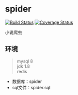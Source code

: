 # spider  
[![Build Status](https://travis-ci.org/Yuanhca/cyh-spider-api.svg?branch=master)](https://travis-ci.org/Yuanhca/cyh-spider-api) [![Coverage Status](https://coveralls.io/repos/github/Yuanhca/cyh-spider-api/badge.svg?branch=master)](https://coveralls.io/github/Yuanhca/cyh-spider-api?branch=master)

小说爬虫  
## 环境
>mysql 8  
>jdk 1.8  
>redis  

- 数据库：spider
- sql文件：spider.sql
